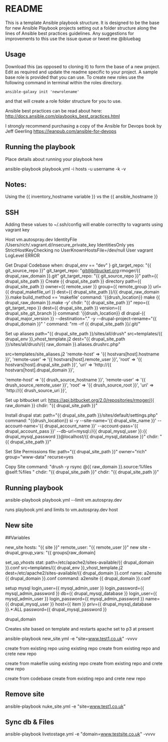 # README #

This is a template Ansible playbook structure.
It is designed to be the base for new Ansible Playbook projects setting out a folder structure along the lines of Ansible best practices guidelines.
Any suggestions for improvements to this use the issue queue or tweet me @ibluebag

## Usage

Download this (as opposed to cloning it) to form the base of a new project.
Edit as required and update the readme specific to your project.
A sample base role is provided that you can use.
To create new roles use the following command in terminal within the roles directory.
````
ansible-galaxy init 'newrolename'
````
and that will create a role folder structure for you to use.

Ansible best practices can be read about here: http://docs.ansible.com/playbooks_best_practices.html

I strongly recommend purchasing a copy of the Ansible for Devops book by Jeff Geerling
https://leanpub.com/ansible-for-devops


## Running the playbook

Place details about running your playbook here


ansible-playbook playbook.yml -i hosts -u username -k -v

## Notes:
Using the {{ inventory_hostname variable }} vs the {{ ansible_hostname }}

## SSH

Adding these values to ~/.ssh/config will enable correctlty to vagrants using vagrant key

Host vm.autospray.dev
 IdentityFile /Users/rich/.vagrant.d/insecure_private_key
 IdentitiesOnly yes
 StrictHostKeyChecking no
 UserKnownHostsFile=/dev/null
 User vagrant
 LogLevel ERROR

Get Drupal Codebase when: drupal_env == "dev" }
 git_target_repo: "{{ git_source_repo }}"
 git_target_repo: "git@bitbucket.org:rmoger/{{ drupal_raw_domain }}.git"
 git_target_repo: "{{ git_source_repo }}"
 path={{ drupal_site_path }}
 Create {{ drupal_site_path }} directory
 path={{ drupal_site_path }}
 owner={{ remote_user }}
 group={{ remote_group }}
 url={{ drupal_makefile_url }}
 dest={{ drupal_site_path }}/{{ drupal_raw_domain }}.make
 build_method == 'makefile'
 command: '{{drush_location}} make {{ drupal_raw_domain }}.make -y'
 chdir: "{{ drupal_site_path }}"
 repo={{ git_target_repo }}
 dest={{ drupal_site_path }}
 version={{ drupal_site_git_branch }}
 command: '{{drush_location}} dl drupal-{{ drupal_major_version }} --destination="." -y --drupal-project-rename="{{ drupal_domain }}" '
 command: "rm -rf {{ drupal_site_path }}/.git/"

Set up aliases
 path="{{ drupal_site_path }}/sites/all/drush"
 src=templates/{{ drupal_env }}_vhost_template.j2
 dest="{{ drupal_site_path }}/sites/all/drush/{{ raw_domain }}.aliases.drushrc.php"

src=templates/site_aliases.j2
 'remote-host' => '{{ hostvars[host].hostname }}',
 'remote-user' => '{{ hostvars[host].remote_user }}',
 'root' => '{{ hostvars[host].drupal_site_path }}',
 'uri' => 'http://{{ hostvars[host].drupal_domain }}',

 'remote-host' => '{{ drush_source_hostname }}',
 'remote-user' => '{{ drush_source_remote_user }}',
 'root' => '{{ drush_source_root }}',
 'uri' => 'http://{{ drush_source_uri }}',

Set up bitbucket
 url: https://api.bitbucket.org/2.0/repositories/rmoger/{{ raw_domain }}
 chdir: "{{ drupal_site_path }}"

Install drupal
 stat: path="{{ drupal_site_path }}/sites/default/settings.php"
 command: "{{drush_location}}  si -y --site-name='{{ drupal_site_name }}' --account-name='{{ drupal_account_name }}' --account-pass='{{ drupal_account_pass }}' --db-url=mysql://{{ drupal_mysql_user }}:{{ drupal_mysql_password }}@localhost/{{ drupal_mysql_database }}"
 chdir: "{{ drupal_site_path }}"

Set Site Permissions
  file: path="{{ drupal_site_path }}" owner="rich" group="www-data" recurse=yes

Copy Site
  command: "drush -y rsync @{{ raw_domain }}.source:%files @self:%files "
  chdir: "{{ drupal_site_path }}"
  chdir: "{{ drupal_site_path }}"


## Running playbook

 ansible-playbook playbook.yml --limit vm.autospray.dev

 runs playbook.yml and limits to  vm.autospray.dev host


## New site

##Variables

new_site
    hosts: "{{ site }}"
    remote_user: "{{ remote_user }}"
    new site - drupal_group_vars: "{{ groups[raw_domain]

set_up_vhosts
    stat: path=/etc/apache2/sites-available/{{ drupal_domain }}.conf
    src=templates/{{ drupal_env }}_vhost_template.j2
    dest=/etc/apache2/sites-available/{{ drupal_domain }}.conf
    name: a2ensite {{ drupal_domain }}.conf
    command: a2ensite {{ drupal_domain }}.conf

setup mysql
    login_user={{ mysql_admin_user }}
    login_password={{ mysql_admin_password }}
    db={{ drupal_mysql_database }}
    login_user={{ mysql_admin_user }}
    login_password={{ mysql_admin_password }}
    name={{ drupal_mysql_user }}
    host={{ item }}
    priv={{ drupal_mysql_database }}.*:ALL
    password={{ drupal_mysql_password }}










drupal_domain


  Creates site based on template and restarts apache set to p3 at present

  ansible-playbook new_site.yml -e "site=www.test1.co.uk" -vvvv


  create from existing repo using existing repo
  create from existing repo and crete new repo

  create from makefile using existing repo
  create from existing repo and crete new repo

  create from codebase
  create from existing repo and crete new repo

## Remove site

ansible-playbook nuke_site.yml -e "site=www.test1.co.uk"


## Sync db & Files

  ansible-playbook livetostage.yml -e "domain=www.testsite.co.uk" -vvvv